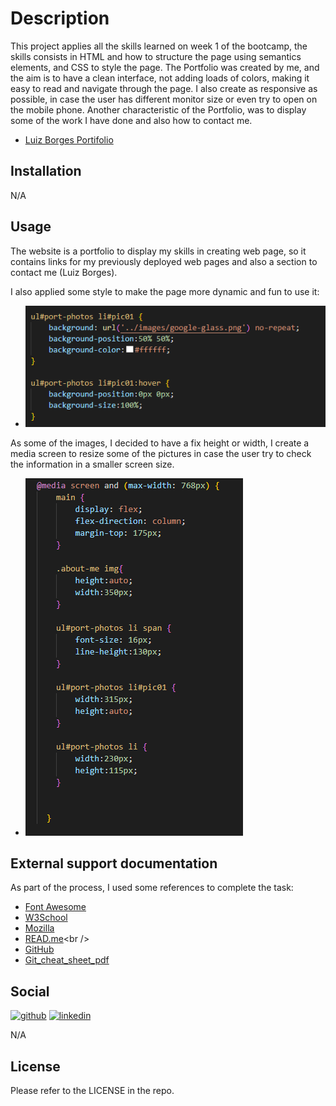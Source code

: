 # Description
This project applies all the skills learned on week 1 of the bootcamp, the skills consists in HTML and how to structure the page using semantics elements, and CSS to style the page. 
The Portfolio was created by me, and the aim is to have a clean interface, not adding loads of colors, making it easy to read and navigate through the page. I also create as responsive as possible, in case the user has different monitor size or even try to open on the mobile phone. Another characteristic of the Portfolio, was to display some of the work I have done and also how to contact me.


* [Luiz Borges Portifolio](https://luizborges146.github.io/hw-portfolio/)

 

## Installation

N/A

## Usage

The website is a portfolio to display my skills in creating web page, so it contains links for my previously deployed web pages and also a section to contact me (Luiz Borges).
 
I also applied some style to make the page more dynamic and fun to use it:

* ![alt text](assets/images/screenshot-of-hover-image.png)

As some of the images, I decided to have a fix height or width, I create a media screen to resize some of the pictures in case the user try to check the information in a smaller screen size.
* ![alt text](assets/images/media-screen-resize.png)

## External support documentation

As part of the process, I used some references to complete the task:


* [Font Awesome](https://fontawesome.com/)<br />
* [W3School](https://www.w3schools.com/)<br />
* [Mozilla](https://developer.mozilla.org)<br />
* [READ.me](https://docs.readme.com/docs/linking-to-pages")<br />
* [GitHub](https://pages.github.com/)<br />
* [Git_cheat_sheet_pdf](https://education.github.com/git-cheat-sheet-education.pdf)<br />


## Social

[<img src='https://cdn.jsdelivr.net/npm/simple-icons@3.0.1/icons/github.svg' alt='github' height='40'>](https://github.com/luizborges146)  [<img src='https://cdn.jsdelivr.net/npm/simple-icons@3.0.1/icons/linkedin.svg' alt='linkedin' height='40'>](https://www.linkedin.com/in/https://www.linkedin.com/in/luiz-borges-2377b7142//)


N/A

## License

Please refer to the LICENSE in the repo.
